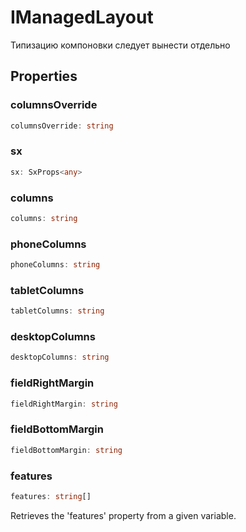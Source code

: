# IManagedLayout

Типизацию компоновки следует вынести отдельно

## Properties

### columnsOverride

```ts
columnsOverride: string
```

### sx

```ts
sx: SxProps<any>
```

### columns

```ts
columns: string
```

### phoneColumns

```ts
phoneColumns: string
```

### tabletColumns

```ts
tabletColumns: string
```

### desktopColumns

```ts
desktopColumns: string
```

### fieldRightMargin

```ts
fieldRightMargin: string
```

### fieldBottomMargin

```ts
fieldBottomMargin: string
```

### features

```ts
features: string[]
```

Retrieves the 'features' property from a given variable.
